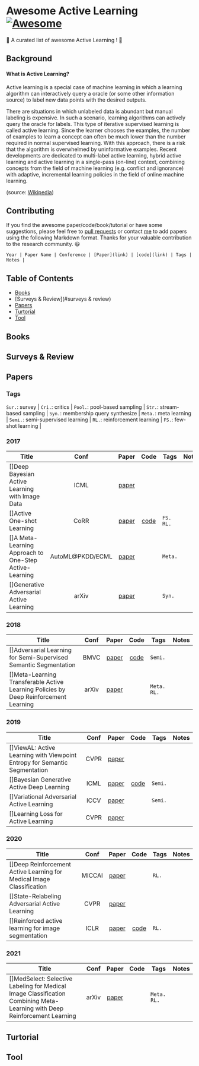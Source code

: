 # Awesome Active Learning [![Awesome](https://awesome.re/badge.svg)](https://awesome.re)

🤩 A curated list of awesome Active Learning ! 🤩

## Background
#### What is Active Learning?
Active learning is a special case of machine learning in which a learning algorithm can interactively query a oracle (or some other information source) to label new data points with the desired outputs.

There are situations in which unlabeled data is abundant but manual labeling is expensive. In such a scenario, learning algorithms can actively query the oracle for labels. This type of iterative supervised learning is called active learning. Since the learner chooses the examples, the number of examples to learn a concept can often be much lower than the number required in normal supervised learning. With this approach, there is a risk that the algorithm is overwhelmed by uninformative examples. Recent developments are dedicated to multi-label active learning, hybrid active learning and active learning in a single-pass (on-line) context, combining concepts from the field of machine learning (e.g. conflict and ignorance) with adaptive, incremental learning policies in the field of online machine learning.

(source: [Wikipedia](https://en.wikipedia.org/wiki/Active_learning_(machine_learning)))

## Contributing

If you find the awesome paper/code/book/tutorial or have some suggestions, please feel free to [pull requests](https://github.com/baifanxxx/awesome-active-learning/pulls) or contact [me](baifanxxx@gmail.com) to add papers using the following Markdown format. Thanks for your valuable contribution to the research community. 😃

`
Year | Paper Name | Conference | [Paper](link) | [code](link) | Tags | Notes |
`


## Table of Contents
* [Books](#books)	
* [Surveys & Review](#surveys & review)
* [Papers](#papers)
* [Turtorial](#turtorial)
* [Tool](#tool)


## Books


## Surveys & Review




## Papers


### Tags
`Sur.`: survey               | `Cri.`: critics                     |
`Pool.`: pool-based sampling | `Str.`: stream-based sampling       | `Syn.`: membership query synthesize |
`Meta.`: meta learning       | `Semi.`: semi-supervised learning   | `RL.`: reinforcement learning       |
`FS.`: few-shot learning     |

### 2017
| Title        | Conf    |  Paper  |  Code  | Tags | Notes |
| --------     | :-----: |  :----: | :----: |----|----|
| []Deep Bayesian Active Learning with Image Data         |ICML|[paper](http://proceedings.mlr.press/v70/gal17a)||   |     |
| []Active One-shot Learning         |CoRR|[paper](https://arxiv.org/abs/1702.06559)|[code](https://github.com/markpwoodward/active_osl)|`FS.` `RL.`|     |
| []A Meta-Learning Approach to One-Step Active-Learning         |AutoML@PKDD/ECML|[paper](https://arxiv.org/abs/1706.08334)||`Meta.`|     |
| []Generative Adversarial Active Learning         |arXiv|[paper](https://arxiv.org/abs/1702.07956)||`Syn.`|     |


### 2018
| Title        | Conf    |  Paper  |  Code  | Tags | Notes |
| --------     | :-----: |  :----: | :----: |----|----|
| []Adversarial Learning for Semi-Supervised Semantic Segmentation |BMVC|[paper](https://arxiv.org/abs/1802.07934)|[code](https://github.com/hfslyc/AdvSemiSeg)|`Semi.`|     |
| []Meta-Learning Transferable Active Learning Policies by Deep Reinforcement Learning |arXiv|[paper](https://arxiv.org/abs/1806.04798)||`Meta.` `RL.`||

### 2019
| Title        | Conf    |  Paper  |  Code  | Tags | Notes |
| --------     | :-----: |  :----: | :----: |----|----|
| []ViewAL: Active Learning with Viewpoint Entropy for Semantic Segmentation |CVPR|[paper](https://openaccess.thecvf.com/content_CVPR_2020/html/Siddiqui_ViewAL_Active_Learning_With_Viewpoint_Entropy_for_Semantic_Segmentation_CVPR_2020_paper.html)||| |
| []Bayesian Generative Active Deep Learning    |ICML|[paper](http://proceedings.mlr.press/v97/tran19a.html)|[code](https://github.com/toantm/BGADL)|`Semi.`|   |
| []Variational Adversarial Active Learning    |ICCV|[paper](https://openaccess.thecvf.com/content_ICCV_2019/html/Sinha_Variational_Adversarial_Active_Learning_ICCV_2019_paper.html)||`Semi.`|   |
| []Learning Loss for Active Learning   |CVPR|[paper](https://openaccess.thecvf.com/content_CVPR_2019/html/Yoo_Learning_Loss_for_Active_Learning_CVPR_2019_paper.html)|| |   |



### 2020
| Title        | Conf    |  Paper  |  Code  | Tags | Notes |
| --------     | :-----: |  :----: | :----: |----|----|
| []Deep Reinforcement Active Learning for Medical Image Classification   |MICCAI|[paper](https://link.springer.com/chapter/10.1007/978-3-030-59710-8_4)||`RL.`| |
| []State-Relabeling Adversarial Active Learning  |CVPR|[paper](https://openaccess.thecvf.com/content_CVPR_2020/html/Zhang_State-Relabeling_Adversarial_Active_Learning_CVPR_2020_paper.html)||  | |
| []Reinforced active learning for image segmentation |ICLR|[paper](https://arxiv.org/abs/2002.06583)|[code](https://github.com/ArantxaCasanova/ralis)|`RL.`| |

### 2021
| Title        | Conf    |  Paper  |  Code  | Tags | Notes |
| --------     | :-----: |  :----: | :----: |----|----|
| []MedSelect: Selective Labeling for Medical Image Classification Combining Meta-Learning with Deep Reinforcement Learning   |arXiv|[paper](https://arxiv.org/abs/2103.14339)||`Meta.` `RL.`|  |




## Turtorial


## Tool



